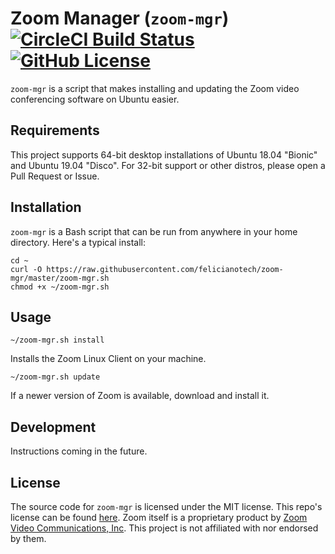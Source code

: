 # Zoom Manager (`zoom-mgr`) [![CircleCI Build Status](https://circleci.com/gh/felicianotech/zoom-mgr.svg?style=shield)](https://circleci.com/gh/felicianotech/zoom-mgr) [![GitHub License](https://img.shields.io/badge/license-MIT-blue.svg)](https://raw.githubusercontent.com/felicianotech/zoom-mgr/master/LICENSE)

`zoom-mgr` is a script that makes installing and updating the Zoom video 
conferencing software on Ubuntu easier.


## Requirements

This project supports 64-bit desktop installations of Ubuntu 18.04 "Bionic" 
and Ubuntu 19.04 "Disco".
For 32-bit support or other distros, please open a Pull Request or Issue.


## Installation

`zoom-mgr` is a Bash script that can be run from anywhere in your home 
directory.
Here's a typical install:

```
cd ~
curl -O https://raw.githubusercontent.com/felicianotech/zoom-mgr/master/zoom-mgr.sh
chmod +x ~/zoom-mgr.sh
```


## Usage

```
~/zoom-mgr.sh install
```

Installs the Zoom Linux Client on your machine.

```
~/zoom-mgr.sh update
```

If a newer version of Zoom is available, download and install it.


## Development

Instructions coming in the future.


## License

The source code for `zoom-mgr` is licensed under the MIT license.
This repo's license can be found [here](./LICENSE).
Zoom itself is a proprietary product by [Zoom Video Communications, Inc](https://zoom.us/).
This project is not affiliated with nor endorsed by them.
